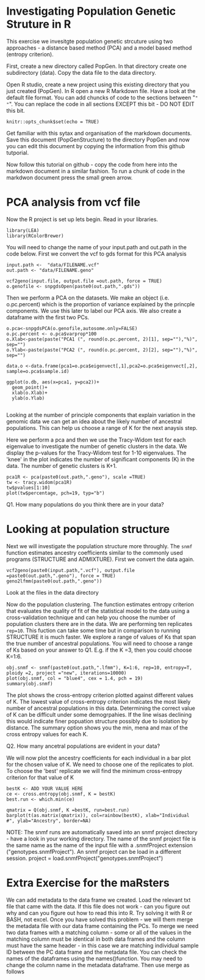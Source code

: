 # Investigating Population Genetic Struture in R
This exercise we invesitgte population genetic strcuture using two approaches - a distance based method (PCA) and a model based method (entropy criterion).

First, create a new directory called PopGen. In that directory create one subdirectory (data). Copy the data file to the data directory.

Open R studio, create a new project using this existing directory that you just created (PopGen). In R open a new R Markdown file. Have a look at the default file format. You can add chuncks of code to the sections between "```"  "```". You can replace the code in all sections EXCEPT this bit - DO NOT EDIT this bit.
```{r setup, include=FALSE}
knitr::opts_chunk$set(echo = TRUE)
```
Get familiar with this sytax and organisation of the markdown documents. Save this document (PopGenStructure) to the directory PopGen and now you can edit this document by copying the information from this github tutporial.

Now follow this tutorial on github - copy the code from here into the markdown document in a similar fashion. To run a chunk of code in the markdwon document press the small green arrow.

# PCA analysis from vcf file
Now the R project is set up lets begin.
Read in your libraries.

```
library(LEA)
library(RColorBrewer)

```
You will need to change the name of your input.path  and out.path in the code below. First we convert the vcf to gds format for this PCA analysis
```
input.path <-  "data/FILENAME.vcf"
out.path <- "data/FILENAME.geno"

vcf2geno(input.file, output.file =out.path, force = TRUE)
o.genofile <- snpgdsOpen(paste0(out.path,".gds"))
```
Then we perform a PCA on the datasets. We make an object (i.e. o.pc.percent) which is the proportion of variance explained by the princple components. We use this later to label our PCA axis. We also create a dataframe with the first two PCs.

```
o.pca<-snpgdsPCA(o.genofile,autosome.only=FALSE)
o.pc.percent <- o.pca$varprop*100
o.Xlab<-paste(paste("PCA1 (", round(o.pc.percent, 2)[1], sep=""),"%)", sep="")
o.Ylab<-paste(paste("PCA2 (", round(o.pc.percent, 2)[2], sep=""),"%)", sep="")

data.o <-data.frame(pca1=o.pca$eigenvect[,1],pca2=o.pca$eigenvect[,2], sample=o.pca$sample.id)

ggplot(o.db, aes(x=pca1, y=pca2))+
  geom_point()+
  xlab(o.Xlab)+
  ylab(o.Ylab)
  
```
Looking at the number of principle components that explain variation in the genomic data we can get an idea about the likely number of ancestral populations. This  can help us choose a range of K for the next anaysis step.

Here we perform a pca and then we use the Tracy-Widom test for each eigenvalue to investigate the number of genetic clusters in the data. We display the p-values for the Tracy-Widom test for 1-10 eigenvalues. The 'knee' in the plot indicates the number of significant components (K) in the data. The number of genetic clusters is K+1.

```
pca1R <- pca(paste0(out.path,".geno"), scale =TRUE)
tw <- tracy.widom(pca1R)
tw$pvalues[1:10]
plot(tw$percentage, pch=19, typ="b") 
```

Q1. How many populations do you think there are in your data?

# Looking at population structure 

Next we will investigate the population structure more throughly. The ```snmf``` function estimates ancestry coefficients similar to the commonly used programs (STRUCTURE  and ADMIXTURE). First we convert the data again.

```
vcf2geno(paste0(input.path,".vcf"), output.file =paste0(out.path,".geno"), force = TRUE)
geno2lfmm(paste0(out.path,".geno"))

```
Look at the files in the data directory

Now do the population clustering. The function estimates entropy criterion that evaluates the quality of fit of the statistical model to the data using a cross-validation technique and can help you choose the number of population clusters there are in the data. We are performing ten replicates``` rep=10```. This fuction can take some time but in comparison to running STRUCTURE it is much faster. We explore a range of values of Ks that span the true number of ancestral populations. You will need to choose a range of Ks based on your answer to Q1. E.g. if the K =3, then you could choose K=1:6.

```
obj.snmf <- snmf(paste0(out.path,".lfmm"), K=1:6, rep=10, entropy=T, ploidy =2, project ="new", iterations=10000)
plot(obj.snmf, col = "blue4", cex = 1.4, pch = 19)
summary(obj.snmf)
```
The plot shows the cross-entropy criterion plotted against different values of K. The lowest value of cross-entropy criterion indicates the most likely number of ancestral populations in this data. Determining the correct value of K can be difficult under some demogrpahies. If the line wisas declining this would indicate finer popuation structure possibly due to isolation by distance. The summary option shows you the min, mena and max of the cross entropy values for each K. 

Q2. How many ancetral populations are evident in your data?

We will now plot the ancestry coefficients for each individual in a bar plot for the chosen value of K. We need to choose one of the replicates to plot. To choose the 'best' replicate we will find the minimum cross-entropy criterion for that value of K
```
bestK <- ADD YOUR VALUE HERE
ce <- cross.entropy(obj.snmf, K = bestK)
best.run <- which.min(ce)

qmatrix = Q(obj.snmf, K =bestK, run=best.run)
barplot(t(as.matrix(qmatrix)), col=rainbow(bestK), xlab="Individual #", ylab="Ancestry", border=NA)
```
NOTE: The snmf runs are automatically saved into an snmf project directory - have a look in your working directory. The name of the snmf project file is the same name as the name of the input file with a .snmfProject extension ("genotypes.snmfProject").
An snmf project can be load in a different session.
project = load.snmfProject("genotypes.snmfProject")

# Extra Exercise for the maRsters

We can add metadata to the data frame we created. Load the relevant txt file that came with the data. If this file does not work - can you figure out why and can you figure out how to read this into R. Try solving it with R or BASH, not excel. Once you have solved this problem - we will them merge the metadata file with our data frame containing the PCs. To merge we need two data frames with a matching column - some or all of the values in the matching column must be identical in both data frames and the column must have the same header - in this case we are matching individual sample ID between the PC data frame and the metadata file. You can check the names of the dataframes using the names()function. You may need to change the column name in the metadata dataframe. Then use merge as follows

